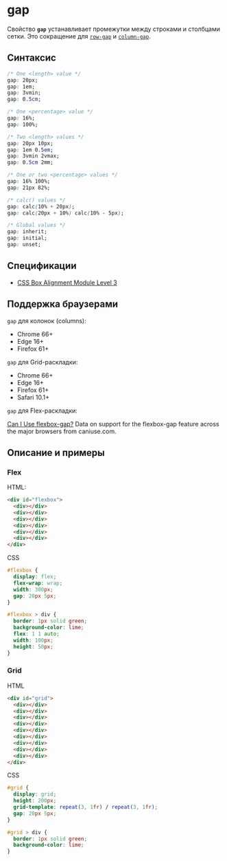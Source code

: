 # gap

Свойство **`gap`** устанавливает промежутки между строками и столбцами сетки. Это сокращение для [`row-gap`](row-gap.md) и [`column-gap`](column-gap.md).

## Синтаксис

```css
/* One <length> value */
gap: 20px;
gap: 1em;
gap: 3vmin;
gap: 0.5cm;

/* One <percentage> value */
gap: 16%;
gap: 100%;

/* Two <length> values */
gap: 20px 10px;
gap: 1em 0.5em;
gap: 3vmin 2vmax;
gap: 0.5cm 2mm;

/* One or two <percentage> values */
gap: 16% 100%;
gap: 21px 82%;

/* calc() values */
gap: calc(10% + 20px);
gap: calc(20px + 10%) calc(10% - 5px);

/* Global values */
gap: inherit;
gap: initial;
gap: unset;
```

## Спецификации

- [CSS Box Alignment Module Level 3](https://drafts.csswg.org/css-align-3/#propdef-gap)

## Поддержка браузерами

`gap` для колонок (columns):

- Chrome 66+
- Edge 16+
- Firefox 61+

`gap` для Grid-раскладки:

- Chrome 66+
- Edge 16+
- Firefox 61+
- Safari 10.1+

`gap` для Flex-раскладки:

<p class="ciu_embed" data-feature="flexbox-gap" data-periods="future_1,current,past_1,past_2" data-accessible-colours="false">
<a href="http://caniuse.com/#feat=flexbox-gap">Can I Use flexbox-gap?</a> Data on support for the flexbox-gap feature across the major browsers from caniuse.com.
</p>

## Описание и примеры

### Flex

HTML:

```html
<div id="flexbox">
  <div></div>
  <div></div>
  <div></div>
  <div></div>
  <div></div>
  <div></div>
</div>
```

CSS

```css
#flexbox {
  display: flex;
  flex-wrap: wrap;
  width: 300px;
  gap: 20px 5px;
}

#flexbox > div {
  border: 1px solid green;
  background-color: lime;
  flex: 1 1 auto;
  width: 100px;
  height: 50px;
}
```

### Grid

HTML

```html
<div id="grid">
  <div></div>
  <div></div>
  <div></div>
  <div></div>
  <div></div>
  <div></div>
  <div></div>
  <div></div>
  <div></div>
</div>
```

CSS

```css
#grid {
  display: grid;
  height: 200px;
  grid-template: repeat(3, 1fr) / repeat(3, 1fr);
  gap: 20px 5px;
}

#grid > div {
  border: 1px solid green;
  background-color: lime;
}
```
